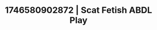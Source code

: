 ---
categories:
- AI-generated
- Naughty librarian
- Punk lovers
- E-girl erotica
- ASMR
- Bi-curious stories
- Cosplay
- Erotic hair pulling
image: /assets/images/1746580902872.jpg
layout: post
seo:
  description: Featured content with artistic Scat Fetish, ABDL Play. HD images available.
  keywords: Scat Fetish, ABDL Play
  og_image: /assets/images/1746580902872.jpg
  schema_type: VisualArtwork
tags:
- ABDL Play
- '#1746580902872'
- Scat Fetish
title: 1746580902872 | Scat Fetish ABDL Play
---